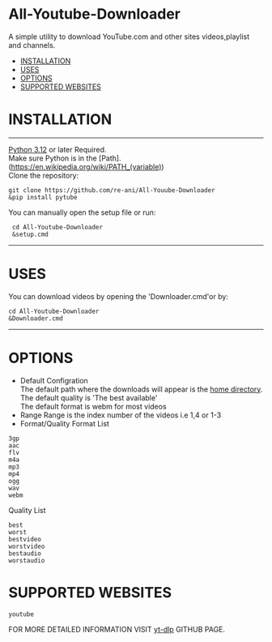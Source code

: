 # All-Youtube-Downloader
A simple utility to download YouTube.com and other sites videos,playlist and channels.  
- [INSTALLATION](#INSTALLATION)  
- [USES](#USES)
- [OPTIONS](#OPTIONS)
- [SUPPORTED WEBSITES](#SUPPORTED)
# INSTALLATION
----------------------------------------------
[Python 3.12](https://www.python.org/downloads/) or later Required.  
Make sure Python is in the [Path].(https://en.wikipedia.org/wiki/PATH_(variable))  
Clone the repository:  
```batch
git clone https://github.com/re-ani/All-Youube-Downloader
&pip install pytube
```
You can manually open the setup file or run:  
```batch
 cd All-Youtube-Downloader
 &setup.cmd
```
---------------------------------------------
# USES  
You can download videos by opening the 'Downloader.cmd'or by:
```batch
cd All-Youtube-Downloader
&Downloader.cmd
```
---------------------------------------------
# OPTIONS  
- Default Configration  
The default path where the downloads will appear is the [home directory](https://en.wikipedia.org/wiki/Home_directory).  
The default quality is 'The best available'  
The default format is webm for most videos  
- Range
Range is the index number of the videos i.e 1,4 or 1-3  
- Format/Quality
Format List
```list
3gp
aac
flv
m4a
mp3
mp4
ogg
wav
webm
```
Quality List
```list
best
worst
bestvideo
worstvideo
bestaudio
worstaudio
```
# SUPPORTED WEBSITES
```list
youtube
```

FOR MORE DETAILED INFORMATION VISIT [yt-dlp](https://github.com/ytdl-org/youtube-dl) GITHUB PAGE.
